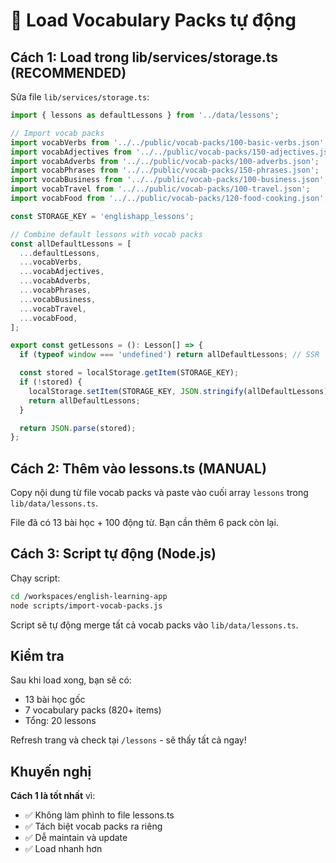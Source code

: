 # 🚀 Load Vocabulary Packs tự động

## Cách 1: Load trong lib/services/storage.ts (RECOMMENDED)

Sửa file `lib/services/storage.ts`:

```typescript
import { lessons as defaultLessons } from '../data/lessons';

// Import vocab packs
import vocabVerbs from '../../public/vocab-packs/100-basic-verbs.json';
import vocabAdjectives from '../../public/vocab-packs/150-adjectives.json';
import vocabAdverbs from '../../public/vocab-packs/100-adverbs.json';
import vocabPhrases from '../../public/vocab-packs/150-phrases.json';
import vocabBusiness from '../../public/vocab-packs/100-business.json';
import vocabTravel from '../../public/vocab-packs/100-travel.json';
import vocabFood from '../../public/vocab-packs/120-food-cooking.json';

const STORAGE_KEY = 'englishapp_lessons';

// Combine default lessons with vocab packs
const allDefaultLessons = [
  ...defaultLessons,
  ...vocabVerbs,
  ...vocabAdjectives,
  ...vocabAdverbs,
  ...vocabPhrases,
  ...vocabBusiness,
  ...vocabTravel,
  ...vocabFood,
];

export const getLessons = (): Lesson[] => {
  if (typeof window === 'undefined') return allDefaultLessons; // SSR

  const stored = localStorage.getItem(STORAGE_KEY);
  if (!stored) {
    localStorage.setItem(STORAGE_KEY, JSON.stringify(allDefaultLessons));
    return allDefaultLessons;
  }

  return JSON.parse(stored);
};
```

## Cách 2: Thêm vào lessons.ts (MANUAL)

Copy nội dung từ file vocab packs và paste vào cuối array `lessons` trong `lib/data/lessons.ts`.

File đã có 13 bài học + 100 động từ. Bạn cần thêm 6 pack còn lại.

## Cách 3: Script tự động (Node.js)

Chạy script:

```bash
cd /workspaces/english-learning-app
node scripts/import-vocab-packs.js
```

Script sẽ tự động merge tất cả vocab packs vào `lib/data/lessons.ts`.

## Kiểm tra

Sau khi load xong, bạn sẽ có:
- 13 bài học gốc
- 7 vocabulary packs (820+ items)
- Tổng: 20 lessons

Refresh trang và check tại `/lessons` - sẽ thấy tất cả ngay!

## Khuyến nghị

**Cách 1 là tốt nhất** vì:
- ✅ Không làm phình to file lessons.ts
- ✅ Tách biệt vocab packs ra riêng
- ✅ Dễ maintain và update
- ✅ Load nhanh hơn

